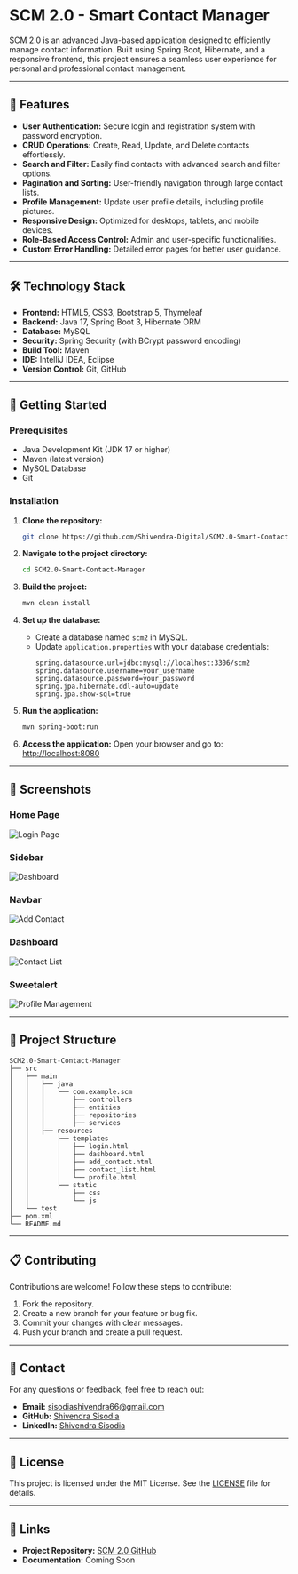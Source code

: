 # SCM 2.0 - Smart Contact Manager

SCM 2.0 is an advanced Java-based application designed to efficiently manage contact information. Built using Spring Boot, Hibernate, and a responsive frontend, this project ensures a seamless user experience for personal and professional contact management.

---

## 🌟 Features

- **User Authentication:** Secure login and registration system with password encryption.
- **CRUD Operations:** Create, Read, Update, and Delete contacts effortlessly.
- **Search and Filter:** Easily find contacts with advanced search and filter options.
- **Pagination and Sorting:** User-friendly navigation through large contact lists.
- **Profile Management:** Update user profile details, including profile pictures.
- **Responsive Design:** Optimized for desktops, tablets, and mobile devices.
- **Role-Based Access Control:** Admin and user-specific functionalities.
- **Custom Error Handling:** Detailed error pages for better user guidance.

---

## 🛠️ Technology Stack

- **Frontend:** HTML5, CSS3, Bootstrap 5, Thymeleaf
- **Backend:** Java 17, Spring Boot 3, Hibernate ORM
- **Database:** MySQL
- **Security:** Spring Security (with BCrypt password encoding)
- **Build Tool:** Maven
- **IDE:** IntelliJ IDEA, Eclipse
- **Version Control:** Git, GitHub

---

## 🚀 Getting Started

### Prerequisites

- Java Development Kit (JDK 17 or higher)
- Maven (latest version)
- MySQL Database
- Git

### Installation

1. **Clone the repository:**
   ```bash
   git clone https://github.com/Shivendra-Digital/SCM2.0-Smart-Contact-Manager.git
   ```

2. **Navigate to the project directory:**
   ```bash
   cd SCM2.0-Smart-Contact-Manager
   ```

3. **Build the project:**
   ```bash
   mvn clean install
   ```

4. **Set up the database:**
   - Create a database named `scm2` in MySQL.
   - Update `application.properties` with your database credentials:
     ```properties
     spring.datasource.url=jdbc:mysql://localhost:3306/scm2
     spring.datasource.username=your_username
     spring.datasource.password=your_password
     spring.jpa.hibernate.ddl-auto=update
     spring.jpa.show-sql=true
     ```

5. **Run the application:**
   ```bash
   mvn spring-boot:run
   ```

6. **Access the application:**
   Open your browser and go to: [http://localhost:8080](http://localhost:8080)

---

## 📸 Screenshots

### Home Page
![Login Page](screenshot/screen1.png)

### Sidebar
![Dashboard](screenshots/screen3.png)

### Navbar
![Add Contact](screenshots/screen2.png)

### Dashboard
![Contact List](screenshots/screen14.png)

### Sweetalert
![Profile Management](screenshots/screen15.png)

---

## 📂 Project Structure

```
SCM2.0-Smart-Contact-Manager
├── src
│   ├── main
│   │   ├── java
│   │   │   └── com.example.scm
│   │   │       ├── controllers
│   │   │       ├── entities
│   │   │       ├── repositories
│   │   │       ├── services
│   │   ├── resources
│   │       ├── templates
│   │       │   ├── login.html
│   │       │   ├── dashboard.html
│   │       │   ├── add_contact.html
│   │       │   ├── contact_list.html
│   │       │   └── profile.html
│   │       ├── static
│   │           ├── css
│   │           └── js
│   └── test
├── pom.xml
└── README.md
```

---

## 📋 Contributing

Contributions are welcome! Follow these steps to contribute:

1. Fork the repository.
2. Create a new branch for your feature or bug fix.
3. Commit your changes with clear messages.
4. Push your branch and create a pull request.

---

## 🤝 Contact

For any questions or feedback, feel free to reach out:

- **Email:** [sisodiashivendra66@gmail.com](mailto:sisodiashivendra66@gmail.com)
- **GitHub:** [Shivendra Sisodia](https://github.com/Shivendrasis)
- **LinkedIn:** [Shivendra Sisodia](https://www.linkedin.com/in/shivendra-sisodia-222b98204)

---

## 📜 License

This project is licensed under the MIT License. See the [LICENSE](LICENSE) file for details.

---

## 🔗 Links

- **Project Repository:** [SCM 2.0 GitHub](https://github.com/Shivendra-Digital/SCM2.0-Smart-Contact-Manager)
- **Documentation:** Coming Soon
